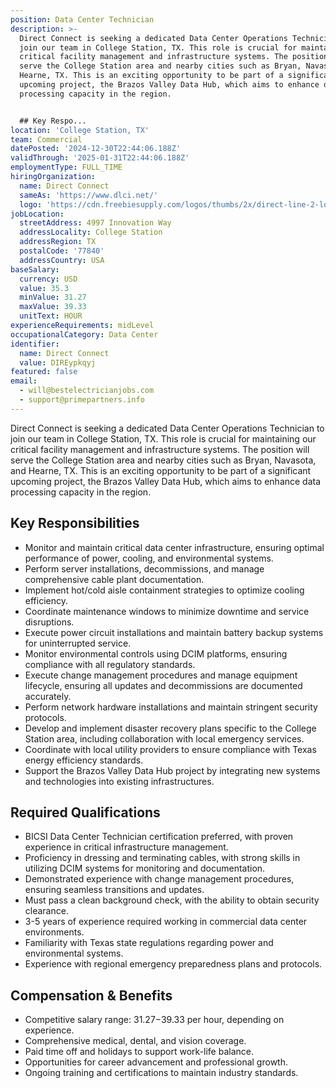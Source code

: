 ```yaml
---
position: Data Center Technician
description: >-
  Direct Connect is seeking a dedicated Data Center Operations Technician to
  join our team in College Station, TX. This role is crucial for maintaining our
  critical facility management and infrastructure systems. The position will
  serve the College Station area and nearby cities such as Bryan, Navasota, and
  Hearne, TX. This is an exciting opportunity to be part of a significant
  upcoming project, the Brazos Valley Data Hub, which aims to enhance data
  processing capacity in the region.


  ## Key Respo...
location: 'College Station, TX'
team: Commercial
datePosted: '2024-12-30T22:44:06.188Z'
validThrough: '2025-01-31T22:44:06.188Z'
employmentType: FULL_TIME
hiringOrganization:
  name: Direct Connect
  sameAs: 'https://www.dlci.net/'
  logo: 'https://cdn.freebiesupply.com/logos/thumbs/2x/direct-line-2-logo.png'
jobLocation:
  streetAddress: 4997 Innovation Way
  addressLocality: College Station
  addressRegion: TX
  postalCode: '77840'
  addressCountry: USA
baseSalary:
  currency: USD
  value: 35.3
  minValue: 31.27
  maxValue: 39.33
  unitText: HOUR
experienceRequirements: midLevel
occupationalCategory: Data Center
identifier:
  name: Direct Connect
  value: DIREypkqyj
featured: false
email:
  - will@bestelectricianjobs.com
  - support@primepartners.info
---
```




Direct Connect is seeking a dedicated Data Center Operations Technician to join our team in College Station, TX. This role is crucial for maintaining our critical facility management and infrastructure systems. The position will serve the College Station area and nearby cities such as Bryan, Navasota, and Hearne, TX. This is an exciting opportunity to be part of a significant upcoming project, the Brazos Valley Data Hub, which aims to enhance data processing capacity in the region.

## Key Responsibilities
- Monitor and maintain critical data center infrastructure, ensuring optimal performance of power, cooling, and environmental systems.
- Perform server installations, decommissions, and manage comprehensive cable plant documentation.
- Implement hot/cold aisle containment strategies to optimize cooling efficiency.
- Coordinate maintenance windows to minimize downtime and service disruptions.
- Execute power circuit installations and maintain battery backup systems for uninterrupted service.
- Monitor environmental controls using DCIM platforms, ensuring compliance with all regulatory standards.
- Execute change management procedures and manage equipment lifecycle, ensuring all updates and decommissions are documented accurately.
- Perform network hardware installations and maintain stringent security protocols.
- Develop and implement disaster recovery plans specific to the College Station area, including collaboration with local emergency services.
- Coordinate with local utility providers to ensure compliance with Texas energy efficiency standards.
- Support the Brazos Valley Data Hub project by integrating new systems and technologies into existing infrastructures.

## Required Qualifications
- BICSI Data Center Technician certification preferred, with proven experience in critical infrastructure management.
- Proficiency in dressing and terminating cables, with strong skills in utilizing DCIM systems for monitoring and documentation.
- Demonstrated experience with change management procedures, ensuring seamless transitions and updates.
- Must pass a clean background check, with the ability to obtain security clearance.
- 3-5 years of experience required working in commercial data center environments.
- Familiarity with Texas state regulations regarding power and environmental systems.
- Experience with regional emergency preparedness plans and protocols.

## Compensation & Benefits
- Competitive salary range: $31.27-$39.33 per hour, depending on experience.
- Comprehensive medical, dental, and vision coverage.
- Paid time off and holidays to support work-life balance.
- Opportunities for career advancement and professional growth.
- Ongoing training and certifications to maintain industry standards.
